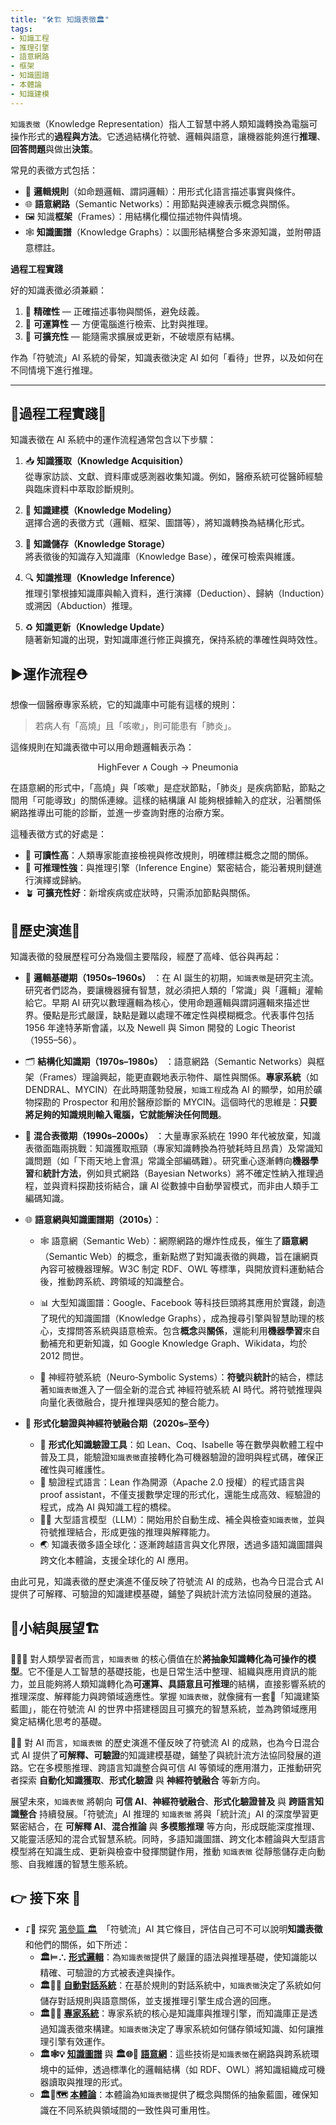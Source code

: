 ```yaml
---
title: "🛠️🏗️ 知識表徵🏛️"
tags:
- 知識工程
- 推理引擎
- 語意網路
- 框架
- 知識圖譜
- 本體論
- 知識建模
---
```

`知識表徵`（Knowledge Representation）指人工智慧中將人類知識轉換為電腦可操作形式的**過程與方法**。它透過結構化符號、邏輯與語意，讓機器能夠進行**推理**、**回答問題**與做出**決策**。

常見的表徵方式包括：

- 📐 **邏輯規則**（如命題邏輯、謂詞邏輯）：用形式化語言描述事實與條件。  
- 🌐 **語意網路**（Semantic Networks）：用節點與連線表示概念與關係。  
- 🖼️ 知識**框架**（Frames）：用結構化欄位描述物件與情境。  
- 🕸 **知識圖譜**（Knowledge Graphs）：以圖形結構整合多來源知識，並附帶語意標註。

**過程工程實踐**

好的知識表徵必須兼顧：
1. 🎯 **精確性** — 正確描述事物與關係，避免歧義。  
2. 🧮 **可運算性** — 方便電腦進行檢索、比對與推理。  
3. 🧱 **可擴充性** — 能隨需求擴展或更新，不破壞原有結構。

作為「符號流」AI 系統的骨架，知識表徵決定 AI 如何「看待」世界，以及如何在不同情境下進行推理。

***

## 🔂過程工程實踐👷


知識表徵在 AI 系統中的運作流程通常包含以下步驟：

1. 📥 **知識獲取（Knowledge Acquisition）**  
   從專家訪談、文獻、資料庫或感測器收集知識。例如，醫療系統可從醫師經驗與臨床資料中萃取診斷規則。

2. 🧩 **知識建模（Knowledge Modeling）**  
   選擇合適的表徵方式（邏輯、框架、圖譜等），將知識轉換為結構化形式。

3. 💾 **知識儲存（Knowledge Storage）**  
   將表徵後的知識存入知識庫（Knowledge Base），確保可檢索與維護。

4. 🔍 **知識推理（Knowledge Inference）**  
   推理引擎根據知識庫與輸入資料，進行演繹（Deduction）、歸納（Induction）或溯因（Abduction）推理。

5. ♻️ **知識更新（Knowledge Update）**  
   隨著新知識的出現，對知識庫進行修正與擴充，保持系統的準確性與時效性。

## ▶️運作流程⛑

想像一個醫療專家系統，它的知識庫中可能有這樣的規則：

> 若病人有「高燒」且「咳嗽」，則可能患有「肺炎」。

這條規則在知識表徵中可以用命題邏輯表示為：

$$
\text{HighFever} \land \text{Cough} \rightarrow \text{Pneumonia}
$$

在語意網的形式中，「高燒」與「咳嗽」是症狀節點，「肺炎」是疾病節點，節點之間用「可能導致」的關係連線。這樣的結構讓 AI 能夠根據輸入的症狀，沿著關係網路推導出可能的診斷，並進一步查詢對應的治療方案。

這種表徵方式的好處是：

- 👀 **可讀性高**：人類專家能直接檢視與修改規則，明確標註概念之間的關係。  
- 🧠 **可推理性強**：與推理引擎（Inference Engine）緊密結合，能沿著規則鏈進行演繹或歸納。  
- 🪴 **可擴充性好**：新增疾病或症狀時，只需添加節點與關係。


## 🔄歷史演進🗿

知識表徵的發展歷程可分為幾個主要階段，經歷了高峰、低谷與再起：

- 📜 **邏輯基礎期（1950s–1960s）** ：在 AI 誕生的初期，`知識表徵`是研究主流。研究者們認為，要讓機器擁有智慧，就必須把人類的「常識」與「邏輯」灌輸給它。早期 AI 研究以數理邏輯為核心，使用命題邏輯與謂詞邏輯來描述世界。優點是形式嚴謹，缺點是難以處理不確定性與模糊概念。代表事件包括 1956 年達特茅斯會議，以及 Newell 與 Simon 開發的 Logic Theorist（1955–56）。
    
- 🗂️ **結構化知識期（1970s–1980s）** ：語意網路（Semantic Networks）與框架（Frames）理論興起，能更直觀地表示物件、屬性與關係。**專家系統**（如 DENDRAL、MYCIN）在此時期蓬勃發展，`知識工程`成為 AI 的顯學，如用於礦物探勘的 Prospector 和用於醫療診斷的 MYCIN。這個時代的思維是：**只要將足夠的知識規則輸入電腦，它就能解決任何問題**。
    
- 🔄 **混合表徵期（1990s–2000s）** ：大量專家系統在 1990 年代被放棄，知識表徵面臨兩挑戰：知識獲取瓶頸（專家知識轉換為符號耗時且昂貴）及常識知識問題（如「下雨天地上會濕」常識全部編碼難）。研究重心逐漸轉向**機器學習**和**統計方法**，例如貝式網路（Bayesian Networks）將不確定性納入推理過程，並與資料探勘技術結合，讓 AI 從數據中自動學習模式，而非由人類手工編碼知識。
    
- 🌐 **語意網與知識圖譜期（2010s）**：
    - 🕸️ 語意網（Semantic Web）：網際網路的爆炸性成長，催生了**語意網**（Semantic Web）的概念，重新點燃了對知識表徵的興趣，旨在讓網頁內容可被機器理解。W3C 制定 RDF、OWL 等標準，與開放資料運動結合後，推動跨系統、跨領域的知識整合。
        
    - 📊 大型知識圖譜：Google、Facebook 等科技巨頭將其應用於實踐，創造了現代的知識圖譜（Knowledge Graphs），成為搜尋引擎與智慧助理的核心，支撐問答系統與語意檢索。包含**概念**與**關係**，還能利用**機器學習**來自動補充和更新知識，如 Google Knowledge Graph、Wikidata，均於 2012 問世。
        
    - 🧠 神經符號系統（Neuro‑Symbolic Systems）：**符號**與**統計**的結合，標誌著`知識表徵`進入了一個全新的混合式 神經符號系統 AI 時代。將符號推理與向量化表徵融合，提升推理與感知的整合能力。
        
- 🧩 **形式化驗證與神經符號融合期（2020s–至今）**
    - 📏 **形式化知識驗證工具**：如 Lean、Coq、Isabelle 等在數學與軟體工程中普及工具，能驗證`知識表徵`直接轉化為可機器驗證的證明與程式碼，確保正確性與可維護性。
    - 🌿 驗證程式語言：Lean 作為開源（Apache 2.0 授權）的程式語言與 proof assistant，不僅支援數學定理的形式化，還能生成高效、經驗證的程式，成為 AI 與知識工程的橋樑。
    - 🧞‍♀️ 大型語言模型（LLM）：開始用於自動生成、補全與檢查`知識表徵`，並與符號推理結合，形成更強的推理與解釋能力。        
    - 🌏 知識表徵多語全球化：逐漸跨越語言與文化界限，透過多語知識圖譜與跨文化本體論，支援全球化的 AI 應用。

由此可見，知識表徵的歷史演進不僅反映了符號流 AI 的成熟，也為今日混合式 AI 提供了可解釋、可驗證的知識建模基礎，鋪墊了與統計流方法協同發展的道路。

## 🎄小結與展望🏗

👧👦🏻 對人類學習者而言，`知識表徵` 的核心價值在於**將抽象知識轉化為可操作的模型**。它不僅是人工智慧的基礎技能，也是日常生活中整理、組織與應用資訊的能力，並且能夠將人類知識轉化為**可運算、具語意且可推理**的結構，直接影響系統的推理深度、解釋能力與跨領域適應性。掌握 `知識表徵`，就像擁有一套📘「知識建築藍圖」，能在符號流 AI 的世界中搭建穩固且可擴充的智慧系統，並為跨領域應用奠定結構化思考的基礎。

🤖🦾 對 AI 而言，`知識表徵` 的歷史演進不僅反映了符號流 AI 的成熟，也為今日混合式 AI 提供了**可解釋、可驗證**的知識建模基礎，鋪墊了與統計流方法協同發展的道路。它在多模態推理、跨語言知識整合與可信 AI 等領域的應用潛力，正推動研究者探索 **自動化知識獲取**、**形式化驗證** 與 **神經符號融合** 等新方向。

展望未來，`知識表徵` 將朝向 **可信 AI**、**神經符號融合**、**形式化驗證普及** 與 **跨語言知識整合** 持續發展。「符號流」AI 推理的 `知識表徵` 將與「統計流」AI 的深度學習更緊密結合，在 **可解釋 AI**、**混合推論** 與 **多模態推理** 等方向，形成既能深度推理、又能靈活感知的混合式智慧系統。同時，多語知識圖譜、跨文化本體論與大型語言模型將在知識生成、更新與檢查中發揮關鍵作用，推動 `知識表徵` 從靜態儲存走向動態、自我維護的智慧生態系統。

## 👉 接下來 🪸

- ⮦🚦 探究 [第參篇 🏛️](03----symbolic_ai.zh-hant)　「符號流」AI 其它條目，評估自己可不可以說明**知識表徵**和他們的關係，如下所述：
    - **🏛️⊨∴ [形式邏輯](03-01-formal_logic.zh-hant)**：為`知識表徵`提供了嚴謹的語法與推理基礎，使知識能以精確、可驗證的方式被表達與操作。
    - **🏛️🤖💬 [自動對話系統](03-02-automatic_dialogue_systems.zh-hant)**：在基於規則的對話系統中，`知識表徵`決定了系統如何儲存對話規則與語意關係，並支援推理引擎生成合適的回應。
    - **🏛️🎁🧠 [專家系統](03-03-expert_systems.zh-hant)**：專家系統的核心是知識庫與推理引擎，而知識庫正是透過知識表徵來構建。`知識表徵`決定了專家系統如何儲存領域知識、如何讓推理引擎有效運作。
    - **🏛️🕸💡 [知識圖譜](03-05-knowledge_graphs.zh-hant)** 與 **🏛️🌐🔗 [語意網](03-06-semantic_web.zh-hant)**：這些技術是`知識表徵`在網路與跨系統環境中的延伸，透過標準化的邏輯結構（如 RDF、OWL）將知識組織成可機器讀取與推理的形式。
    - **🏛️🌌🗺️ [本體論](03-07-ontology.zh-hant)**：本體論為`知識表徵`提供了概念與關係的抽象藍圖，確保知識在不同系統與領域間的一致性與可重用性。
